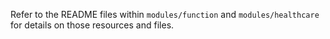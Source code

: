 Refer to the README files within `modules/function` and `modules/healthcare` for details on those resources and files.